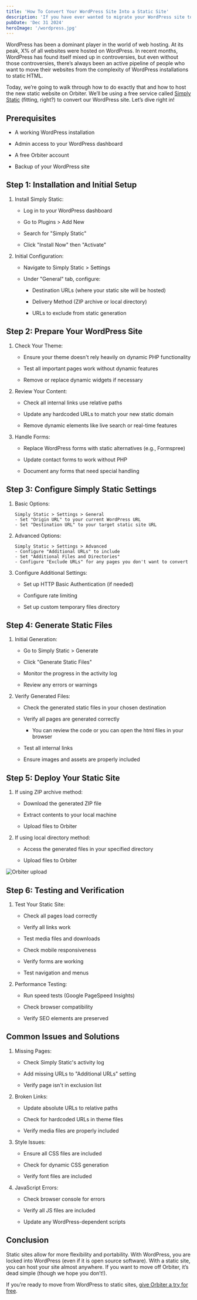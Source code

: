 ```yaml
---
title: 'How To Convert Your WordPress Site Into a Static Site'
description: 'If you have ever wanted to migrate your WordPress site to static HTML, this is your guide.'
pubDate: 'Dec 31 2024'
heroImage: '/wordpress.jpg'
---
```

 WordPress has been a dominant player in the world of web hosting. At its peak, X% of all websites were hosted on WordPress. In recent months, WordPress has found itself mixed up in controversies, but even without those controversies, there’s always been an active pipeline of people who want to move their websites from the complexity of WordPress installations to static HTML.

Today, we’re going to walk through how to do exactly that and how to host the new static website on Orbiter. We’ll be using a free service called [Simply Static](https://simplystatic.com/) (fitting, right?) to convert our WordPress site. Let’s dive right in!

## Prerequisites

*   A working WordPress installation
    
*   Admin access to your WordPress dashboard
    
*   A free Orbiter account
    
*   Backup of your WordPress site
    

## Step 1: Installation and Initial Setup

1.  Install Simply Static:
    
    *   Log in to your WordPress dashboard
        
    *   Go to Plugins > Add New
        
    *   Search for "Simply Static"
        
    *   Click "Install Now" then "Activate"
        
2.  Initial Configuration:
    
    *   Navigate to Simply Static > Settings
        
    *   Under "General" tab, configure:
        
        *   Destination URLs (where your static site will be hosted)
            
        *   Delivery Method (ZIP archive or local directory)
            
        *   URLs to exclude from static generation
            

## Step 2: Prepare Your WordPress Site

1.  Check Your Theme:
    
    *   Ensure your theme doesn't rely heavily on dynamic PHP functionality
        
    *   Test all important pages work without dynamic features
        
    *   Remove or replace dynamic widgets if necessary
        
2.  Review Your Content:
    
    *   Check all internal links use relative paths
        
    *   Update any hardcoded URLs to match your new static domain
        
    *   Remove dynamic elements like live search or real-time features
        
3.  Handle Forms:
    
    *   Replace WordPress forms with static alternatives (e.g., Formspree)
        
    *   Update contact forms to work without PHP
        
    *   Document any forms that need special handling
        

## Step 3: Configure Simply Static Settings

1.  Basic Options:
    
    ```
    Simply Static > Settings > General
    - Set "Origin URL" to your current WordPress URL
    - Set "Destination URL" to your target static site URL
    
    ```
    
2.  Advanced Options:
    
    ```
    Simply Static > Settings > Advanced
    - Configure "Additional URLs" to include
    - Set "Additional Files and Directories"
    - Configure "Exclude URLs" for any pages you don't want to convert
    
    ```
    
3.  Configure Additional Settings:
    
    *   Set up HTTP Basic Authentication (if needed)
        
    *   Configure rate limiting
        
    *   Set up custom temporary files directory
        

## Step 4: Generate Static Files

1.  Initial Generation:
    
    *   Go to Simply Static > Generate
        
    *   Click "Generate Static Files"
        
    *   Monitor the progress in the activity log
        
    *   Review any errors or warnings
        
2.  Verify Generated Files:
    
    *   Check the generated static files in your chosen destination
        
    *   Verify all pages are generated correctly
        
        *   You can review the code or you can open the html files in your browser
            
    *   Test all internal links
        
    *   Ensure images and assets are properly included
        

## Step 5: Deploy Your Static Site

1.  If using ZIP archive method:
    
    *   Download the generated ZIP file
        
    *   Extract contents to your local machine
        
    *   Upload files to Orbiter
        
2.  If using local directory method:
    
    *   Access the generated files in your specified directory
        
    *   Upload files to Orbiter
        

![Orbiter upload](https://justin.mypinata.cloud/ipfs/bafkreiczvzearwwxoqntfgrxhsrf2giz7hxmtomb4pkiygcijre3zmdki4)

## Step 6: Testing and Verification

1.  Test Your Static Site:
    
    *   Check all pages load correctly
        
    *   Verify all links work
        
    *   Test media files and downloads
        
    *   Check mobile responsiveness
        
    *   Verify forms are working
        
    *   Test navigation and menus
        
2.  Performance Testing:
    
    *   Run speed tests (Google PageSpeed Insights)
        
    *   Check browser compatibility
        
    *   Verify SEO elements are preserved
        

## Common Issues and Solutions

1.  Missing Pages:
    
    *   Check Simply Static's activity log
        
    *   Add missing URLs to "Additional URLs" setting
        
    *   Verify page isn't in exclusion list
        
2.  Broken Links:
    
    *   Update absolute URLs to relative paths
        
    *   Check for hardcoded URLs in theme files
        
    *   Verify media files are properly included
        
3.  Style Issues:
    
    *   Ensure all CSS files are included
        
    *   Check for dynamic CSS generation
        
    *   Verify font files are included
        
4.  JavaScript Errors:
    
    *   Check browser console for errors
        
    *   Verify all JS files are included
        
    *   Update any WordPress-dependent scripts
        

## Conclusion

Static sites allow for more flexibility and portability. With WordPress, you are locked into WordPress (even if it is open source software). With a static site, you can host your site almost anywhere. If you want to move off Orbiter, it’s dead simple (though we hope you don’t!).

If you’re ready to move from WordPress to static sites, [give Orbiter a try for free](https://app.orbiter.com?ref=blog).